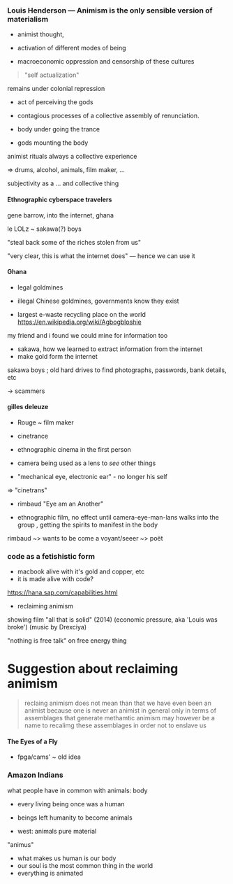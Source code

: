 ### Louis Henderson — Animism is the only sensible version of materialism

- animist thought,

- activation of different modes of being

- macroeconomic oppression and censorship of these cultures

> "self actualization"

remains under colonial repression

- act of perceiving the gods
- contagious processes of a collective assembly of renunciation.

- body under going the trance
- gods mounting the body


animist rituals always a collective experience

=> drums, alcohol, animals, film maker, ...

subjectivity as a ... and collective thing

#### Ethnographic cyberspace travelers

gene barrow, into the internet, ghana

le LOLz ~ sakawa(?) boys

"steal back some of the riches stolen from us"

"very clear, this is what the internet does" — hence we can use it

#### Ghana

- legal goldmines
- illegal Chinese goldmines, governments know they exist

- largest e-waste recycling place on the world
https://en.wikipedia.org/wiki/Agbogbloshie

my friend and i found we could mine for information too

- sakawa, how we learned to extract information from the internet
- make gold form the internet

sakawa boys ; old hard drives to find photographs, passwords, bank details, etc

-> scammers

#### gilles deleuze

- Rouge ~ film maker

- cinetrance
- ethnographic cinema in the first person

- camera being used as a lens to *see* other things

- "mechanical eye, electronic ear" - no longer his self

=> "cinetrans"

- rimbaud "Eye am an Another"

- ethnographic film, no effect until camera-eye-man-lans walks into the group , getting the spirits to manifest in the body

rimbaud ~> wants to be come a voyant/seeer ~> poët

### code as a fetishistic form

- macbook alive with it's gold and copper, etc
- it is made alive with code?

https://hana.sap.com/capabilities.html

- reclaiming animism

showing film  "all that is solid" (2014)
(economic pressure, aka 'Louis was broke')
(music by Drexciya)

"nothing is free talk" on free energy thing

# Suggestion about reclaiming animism

> reclaing animism does not mean than that we have even been an animist
> because one is never an animist in general
> only in terms of assemblages that generate methamtic
> animism may however be a name to recalimg these assemblages
> in order not to enslave us


#### The Eyes of a Fly

- fpga/cams' ~ old idea


### Amazon Indians


what people have in common with animals: body

- every living being once was a human
- beings left humanity to become animals

- west: animals pure material

"animus"

- what makes us human is our body
- our soul is the most common thing in the world
- everything is animated

